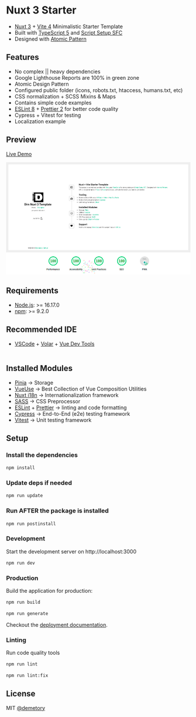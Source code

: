 # Nuxt 3 Starter

- [Nuxt 3](https://nuxt.com/) + [Vite 4](https://vitejs.dev/) Minimalistic Starter Template
- Built with [TypeScript 5](https://www.typescriptlang.org/) and [Script Setup SFC](https://vuejs.org/api/sfc-script-setup.html)
- Designed with [Atomic Pattern](https://vuefront.com/develop/)

## Features

- No complex || heavy dependencies
- Google Lighthouse Reports are 100% in green zone
- Atomic Design Pattern
- Configured public folder (icons, robots.txt, htaccess, humans.txt, etc)
- CSS normalization + SCSS Mixins & Maps
- Contains simple code examples
- [ESLint 8](https://eslint.org/) + [Prettier 2](https://prettier.io/) for better code quality
- Cypress + Vitest for testing
- Localization example

## Preview

[Live Demo](https://nuxt3-template.demetrey.ru/)

![image](/src/public/images/icons/cover.jpg)
![image](/src/public/images/deco/lighthouse.png)

## Requirements

- [Node.js](https://nodejs.org/en/): >= 16.17.0
- [npm](https://www.npmjs.com/): >= 9.2.0

## Recommended IDE

- [VSCode](https://code.visualstudio.com/) + [Volar](https://marketplace.visualstudio.com/items?itemName=Vue.volar) + [Vue Dev Tools](https://github.com/vuejs/devtools)
  <br/><br/>

## Installed Modules

- [Pinia](https://pinia.vuejs.org/) &rarr; Storage
- [VueUse](https://vueuse.org/) &rarr; Best Collection of Vue Composition Utilities
- [Nuxt i18n](https://v8.i18n.nuxtjs.org/) &rarr; Internationalization framework
- [SASS](https://sass-lang.com/) &rarr; CSS Preprocessor
- [ESLint](https://eslint.org/) + [Prettier](https://prettier.io/) &rarr; linting and code formatting
- [Cypress](https://www.cypress.io/) &rarr; End-to-End (e2e) testing framework
- [Vitest](https://vitest.dev/) &rarr; Unit testing framework

## Setup

### Install the dependencies

```bash
npm install
```

### Update deps if needed

```bash
npm run update
```

### Run AFTER the package is installed

```bash
npm run postinstall
```

### Development

Start the development server on http://localhost:3000

```bash
npm run dev
```

### Production

Build the application for production:

```bash
npm run build
```

```bash
npm run generate
```

Checkout the [deployment documentation](https://nuxt.com/docs/getting-started/deployment).

### Linting

Run code quality tools

```bash
npm run lint
```

```bash
npm run lint:fix
```

## License

MIT [@demetory](https://demetrey.ru)
